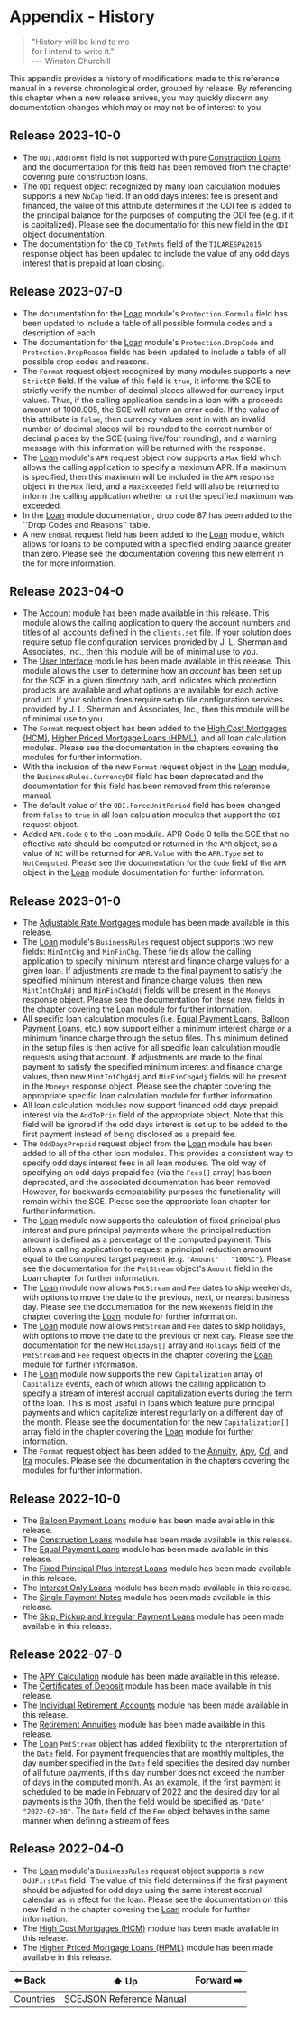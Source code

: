 # Appendix - History

> "History will be kind to me  
>  for I intend to write it."  
>  --- Winston Churchill

This appendix provides a history of modifications made to this reference manual
in a reverse chronological order, grouped by release. By referencing this
chapter when a new release arrives, you may quickly discern any documentation
changes which may or may not be of interest to you.

## Release 2023-10-0
* The `ODI.AddToPmt` field is not supported with pure [Construction
  Loans](module-construction.md) and the documentation for this field has been
  removed from the chapter covering pure construction loans.
* The `ODI` request object recognized by many loan calculation modules supports
  a new `NoCap` field. If an odd days interest fee is present and financed, the
  value of this attribute determines if the ODI fee is added to the principal
  balance for the purposes of computing the ODI fee (e.g. if it is capitalized).
  Please see the documentatio for this new field in the `ODI` object
  documentation. 
* The documentation for the `CD_TotPmts` field of the `TILARESPA2015` response
  object has been updated to include the value of any odd days interest that is
  prepaid at loan closing.

## Release 2023-07-0
* The documentation for the [Loan](module-loan.md) module's `Protection.Formula`
  field has been updated to include a table of all possible formula codes and a
  description of each.
* The documentation for the [Loan](module-loan.md) module's `Protection.DropCode`
  and `Protection.DropReason` fields has been updated to include a table of all
  possible drop codes and reasons.
* The `Format` request object recognized by many modules supports a new
  `StrictDP` field. If the value of this field is `true`, it informs the SCE to
  strictly verify the number of decimal places allowed for currency input
  values. Thus, if the calling application sends in a loan with a proceeds
  amount of 1000.005, the SCE will return an error code. If the value of this
  attribute is `false`, then currency values sent in with an invalid number of
  decimal places will be rounded to the correct number of decimal places by the
  SCE (using five/four rounding), and a warning message with this information
  will be returned with the response.
* The [Loan](module-loan.md) module's `APR` request object now supports a `Max`
  field which allows the calling application to specify a maximum APR. If a
  maximum is specified, then this maximum will be included in the `APR` response
  object in the `Max` field, and a `MaxExceeded` field will also be returned to
  inform the calling application whether or not the specified maximum was
  exceeded.
* In the [Loan](module-loan.md) module documentation, drop code 87 has been
  added to the ``Drop Codes and Reasons'' table.
* A new `EndBal` request field has been added to the [Loan](module-loan.md)
  module, which allows for loans to be computed with a specified ending balance
  greater than zero. Please see the documentation covering this new element in
  the for more information.

## Release 2023-04-0
* The [Account](module-account.md) module has been made available in this
  release. This module allows the calling application to query the account
  numbers and titles of all accounts defined in the `clients.set` file. If your
  solution does require setup file configuration services provided by J. L.
  Sherman and Associates, Inc., then this module will be of minimal use to you.
* The [User Interface](module-ui.md) module has been made available in this
  release. This module allows the user to determine how an *account* has been
  set up for the SCE in a given directory path, and indicates which protection
  products are available and what options are available for each active product.
  If your solution does require setup file configuration services provided by J.
  L. Sherman and Associates, Inc., then this module will be of minimal use to
  you.
* The `Format` request object has been added to the [High Cost Mortgages
  (HCM)](module-hcm.md), [Higher Priced Mortgage Loans (HPML)](module-hpml.md),
  and all loan calculation modules. Please see the documentation in the chapters
  covering the modules for further information.
* With the inclusion of the new `Format` request object in the
  [Loan](module-loan.md) module, the `BusinessRules.CurrencyDP` field has been
  deprecated and the documentation for this field has been removed from this
  reference manual.
* The default value of the `ODI.ForceUnitPeriod` field has been changed from
  `false` to `true` in all loan calculation modules that support the `ODI`
  request object.
* Added `APR.Code` `0` to the Loan module. APR Code 0 tells the SCE that no
  effective rate should be computed or returned in the `APR` object, so a value
  of `NC` will be returned for `APR.Value`  with the `APR.Type` set to
  `NotComputed`.  Please see the documentation for the `Code` field of the `APR`
  object in the [Loan](module-loan.md) module documentation for further
  information.

## Release 2023-01-0
* The [Adjustable Rate Mortgages](module-arm.md) module has been made available
  in this release.
* The [Loan](module-loan.md) module's `BusinessRules` request object supports
  two new fields: `MinIntChg` and `MinFinChg`. These fields allow the calling
  application to specify minimum interest and finance charge values for a given
  loan. If adjustments are made to the final payment to satisfy the specified
  minimum interest and finance charge values, then new `MintIntChgAdj` and
  `MinFinChgAdj` fields will be present in the `Moneys` response object. Please
  see the documentation for these new fields in the chapter covering the
  [Loan](module-loan.md) module for further information.
* All specific loan calculation modules (i.e. [Equal Payment
  Loans](module-equalpmt.md), [Balloon Payment Loans](module-balloon.md), etc.)
  now support either a minimum interest charge *or* a minimum finance charge
  through the setup files. This minimum defined in the setup files is then
  active for all specific loan calculation moudle requests using that account.
  If adjustments are made to the final payment to satisfy the specified minimum
  interest and finance charge values, then new `MintIntChgAdj` and
  `MinFinChgAdj` fields will be present in the `Moneys` response object. Please
  see the chapter covering the appropriate specific loan calculation module for
  further information.
* All loan calculation modules now support financed odd days prepaid interest
  via the `AddToPrin` field of the appropriate object. Note that this field will
  be ignored if the odd days interest is set up to be added to the first payment
  instead of being disclosed as a prepaid fee.
* The `OddDaysPrepaid` request object from the [Loan](module-loan.md) module has
  been added to all of the other loan modules. This provides a consistent way to
  specify odd days interest fees in all loan modules. The old way of specifying
  an odd days prepaid fee (via the `Fees[]` array) has been deprecated, and the
  associated documentation has been removed. However, for backwards
  compatability purposes the functionality will remain within the SCE. Please
  see the appropriate loan chapter for further information.
* The [Loan](module-loan.md) module now supports the calculation of fixed principal
  plus interest and pure principal payments where the principal reduction amount
  is defined as a percentage of the computed payment. This allows a calling
  application to request a principal reduction amount equal to the computed target
  payment (e.g. `"Amount" : "100%C"`). Please see the documentation for the
  `PmtStream` object's `Amount` field in the Loan chapter for further information.
* The [Loan](module-loan.md) module now allows `PmtStream` and `Fee` dates to
  skip weekends, with options to move the date to the previous, next, or nearest
  business day. Please see the documentation for the new `Weekends` field in the
  chapter covering the [Loan](module-loan.md) module for further information.
* The [Loan](module-loan.md) module now allows `PmtStream` and `Fee` dates to
  skip holidays, with options to move the date to the previous or next day.
  Please see the documentation for the new `Holidays[]` array and `Holidays`
  field of the `PmtStream` and `Fee` request objects in the chapter covering the
  [Loan](module-loan.md) module for further information.
* The [Loan](module-loan.md) module now supports the new `Capitalization` array
  of `Capitalize` events, each of which allows the calling application to
  specify a stream of interest accrual capitalization events during the term of
  the loan. This is most useful in loans which feature pure principal payments
  and which capitalize interest regurlarly on a different day of the month.
  Please see the documentation for the new `Capitalization[]` array field in the
  chapter covering the [Loan](module-loan.md) module for further information.
* The `Format` request object has been added to the
  [Annuity](module-annuity.md), [Apy](module-apy.md), [Cd](module-cd), and
  [Ira](module-ira.md) modules. Please see the documentation in the chapters
  covering the modules for further information.

## Release 2022-10-0
* The [Balloon Payment Loans](module-construction.md) module has been made
  available in this release.
* The [Construction Loans](module-construction.md) module has been made
  available in this release.
* The [Equal Payment Loans](module-construction.md) module has been made
  available in this release.
* The [Fixed Principal Plus Interest Loans](module-principalplus.md) module has
  been made available in this release.
* The [Interest Only Loans](module-interestonly.md) module has been made
  available in this release.
* The [Single Payment Notes](module-singlepmt.md) module has been made available
  in this release.
* The [Skip, Pickup and Irregular Payment Loans](module-irregular.md) module has
  been made available in this release.

## Release 2022-07-0
* The [APY Calculation](module-apy.md) module has been made available in this
  release.
* The [Certificates of Deposit](module-cd.md) module has been made available in
  this release.
* The [Individual Retirement Accounts](module-ira.md) module has been made
  available in this release.
* The [Retirement Annuities](module-annuity.md) module has been made
  available in this release.
* The [Loan](module-loan.md) `PmtStream` object has added flexibility to the
  interprertation of the `Date` field. For payment frequencies that are monthly
  multiples, the day number specified in the `Date` field specifies the desired
  day number of all future payments, if this day number does not exceed the
  number of days in the computed month. As an example, if the first payment is
  scheduled to be made in February of 2022 and the desired day for all payments
  is the 30th, then the field would be specified as `"Date" : "2022-02-30"`.
  The `Date` field of the `Fee` object behaves in the same manner when defining
  a stream of fees.


## Release 2022-04-0

* The [Loan](module-loan.md) module's `BusinessRules` request object supports a
  new `OddFirstPmt` field. The value of this field determines if the first
  payment should be adjusted for odd days using the same interest accrual
  calendar as in effect for the loan. Please see the documentation on this new
  field in the chapter covering the [Loan](module-loan.md) module for further
  information.
* The [High Cost Mortgages (HCM)](module-hcm.md) module has been made available
  in this release.
* The [Higher Priced Mortgage Loans (HPML)](module-hpml.md) module has been made
  available in this release.

| ⬅️ Back | ⬆️ Up | Forward ➡️ |
| :--- | :---: | ---: |
| [Countries](appendix-countries.md) | [SCEJSON Reference Manual](README.md) | |
